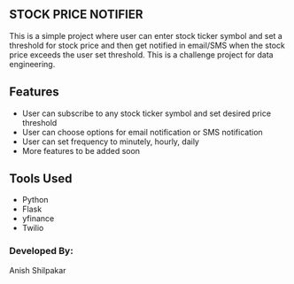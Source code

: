 ## STOCK PRICE NOTIFIER
This is a simple project where user can enter stock ticker symbol and set a threshold for stock price and then get notified in email/SMS when the stock price exceeds the user set threshold. This is a challenge project for data engineering.

## Features
- User can subscribe to any stock ticker symbol and set desired price threshold
- User can choose options for email notification or SMS notification
- User can set frequency to minutely, hourly, daily
- More features to be added soon

## Tools Used
- Python
- Flask
- yfinance
- Twilio

### Developed By:
Anish Shilpakar